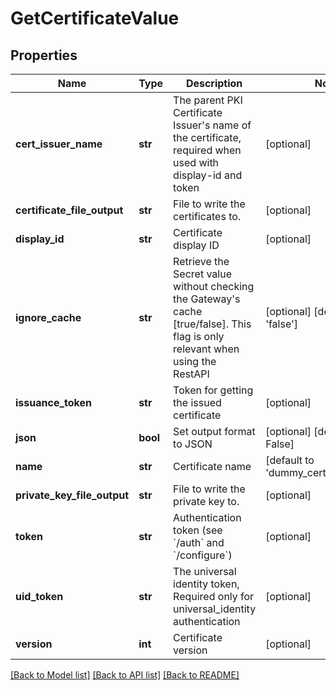 # GetCertificateValue

## Properties
Name | Type | Description | Notes
------------ | ------------- | ------------- | -------------
**cert_issuer_name** | **str** | The parent PKI Certificate Issuer&#39;s name of the certificate, required when used with display-id and token | [optional] 
**certificate_file_output** | **str** | File to write the certificates to. | [optional] 
**display_id** | **str** | Certificate display ID | [optional] 
**ignore_cache** | **str** | Retrieve the Secret value without checking the Gateway&#39;s cache [true/false]. This flag is only relevant when using the RestAPI | [optional] [default to 'false']
**issuance_token** | **str** | Token for getting the issued certificate | [optional] 
**json** | **bool** | Set output format to JSON | [optional] [default to False]
**name** | **str** | Certificate name | [default to 'dummy_certificate_name']
**private_key_file_output** | **str** | File to write the private key to. | [optional] 
**token** | **str** | Authentication token (see &#x60;/auth&#x60; and &#x60;/configure&#x60;) | [optional] 
**uid_token** | **str** | The universal identity token, Required only for universal_identity authentication | [optional] 
**version** | **int** | Certificate version | [optional] 

[[Back to Model list]](../README.md#documentation-for-models) [[Back to API list]](../README.md#documentation-for-api-endpoints) [[Back to README]](../README.md)



